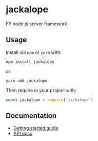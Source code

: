 # jackalope

FP node.js server framework

## Usage

Install via `npm` or `yarn` with:

    npm install jackalope

or:

    yarn add jackalope

Then require in your project with:

```js
const jackalope = require('jackalope')
```

## Documentation

- [Getting started guide]()
- [API docs](https://github.com/articulate/jackalope/blob/master/docs/API.md)
